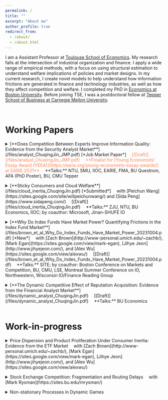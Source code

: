 ```yaml
---
permalink: /
title: ""
excerpt: "About me"
author_profile: true
redirect_from:
  - /about/
  - /about.html
---
```


I am a Assistant Professor at [Toulouse School of Economics](https://www.tse-fr.eu/). My research falls at the intersection of industrial organization and finance. I apply a wide range of empirical methods, with a focus on using structural estimation to understand welfare implications of policies and market designs. In my current research, I create novel models to help understand how information frictions are generated in finance and technology industries, as well as how they affect competition and welfare. I completed my PhD in [Economics at Boston University](https://www.bu.edu/econ/). Before joining TSE, I was a postdoctoral fellow at [Tepper School of Business at Carnegie Mellon University](https://www.cmu.edu/tepper/index.html).
<p></p>


<br>

# Working Papers

<details>
<summary markdown='span'>
[**Does Competition Between Experts Improve Information Quality: Evidence from the Security Analyst Market**](/files/analyst_ChuqingJin_JMP.pdf)  [*Job Market Paper*]           
<span style="color:coral">
&emsp;[[Draft]](/files/analyst_ChuqingJin_JMP.pdf)     
&emsp;**Finalist for [Young Economists' Essay Award (YEEA)](https://earie.org/young-economists-essay-awards/) at EARIE 2021**
</span>    
&emsp;**Talks:** NTU, SMU, IIOC, EARIE, FMA, BU Questrom, AFA (PhD Poster), BU, CMU Tepper         
</summary>

* *Financial analysts are rewarded for being* ***the most accurate****. This leads them to distort their forecasts to differentiate themselves from their peers, but also disciplines their optimism bias. In the current market, the disciplinary effect dominates while both effects are present, so it is optimal to have moderate competition between analysts to both improve aggregate information and contain the distortion.*

<img src="/images/distortion.png" class = "center" width="600" />

<img src="/images/discipline.png" class = "center" width="600" />

</details>

<p></p>

<details>
<summary markdown='span'>
[**Sticky Consumers and Cloud Welfare**](/files/cloud_inertia_ChuqingJin.pdf)   [*Submitted*]         
&emsp;with [Peichun Wang](https://sites.google.com/site/willpeichunwang/) and [Sida Peng](https://www.sidapeng.com/)      
&emsp;[[Draft]](/files/cloud_inertia_ChuqingJin.pdf)     
&emsp;**Talks:** ZJU, NTU, BU Economics, IIOC; by coauthor: Microsoft, Jinan-SHUFE IO            
</summary>      

* *Cloud computing creates big welfare benefits, particularly for smaller firms, but we find that cloud customers are sticky to old cloud products, thus undermining cloud's benefits. Cloud migration services and introductory discounts, which incentivize firms to try new products, can improve both consumer welfare and provider revenue.*

<img src="/images/rd_cloud_inertia.png" class = "center" width = "600" />

</details>
<p></p>

<details>
<summary markdown='span'>
[**Why Do Index Funds Have Market Power? Quantifying Frictions in the Index Fund Market**](/files/brown_et_al_Why_Do_Index_Funds_Have_Market_Power_20231004.pdf)    [*New*]       
&emsp;with [Zach Brown](http://www-personal.umich.edu/~zachb/), [Mark Egan](https://sites.google.com/view/mark-egan), [Jihye Jeon](http://www.jihyejeon.com/), and [Alex Wu](https://sites.google.com/view/alexwu/)     
&emsp;[[Draft]](/files/brown_et_al_Why_Do_Index_Funds_Have_Market_Power_20231004.pdf)     
&emsp;**Talks:** SITE; by coauthor: Boston Conference on Markets and Competition, BU, CMU, LSE, Montreal Summer Conference on IO, Northwestern, Wisconsin IO/Finance Reading Group       
</summary>

* *We develop a novel quantitative dynamic model of demand for and supply of index funds to decompose the impact of ***inertia***, ***search frictions***, and ***preference heterogeneity***. We find that the average expense ratio paid by retail investors are roughly 45% higher due to search frictions and 40% due to inertia than the friction-less baseline. Removing inertia has a small impact when search frictions are high.*

<img src="/images/cf_cdf_no_inertia.png" class = "center" width = "600" />

<img src="/images/cf_cdf_no_search.png" class = "center" width = "600" />

</details>

<p></p>


<details>
<summary markdown='span'>
[**The Dynamic Competitive Effect of Reputation Acquisition: Evidence from the Financial Analyst Market**](/files/dynamic_analyst_ChuqingJin.pdf)          
&emsp;[[Draft]](/files/dynamic_analyst_ChuqingJin.pdf)    
&emsp;**Talks:** BU Economics
</summary>
</details>
<br>

# Work-in-progress

<details>
<summary markdown='span'>
Price Dispersion and Product Proliferation Under Consumer Inertia: Evidence from the ETF Market   
&emsp;with [Zach Brown](http://www-personal.umich.edu/~zachb/), [Mark Egan](https://sites.google.com/view/mark-egan), [Jihye Jeon](http://www.jihyejeon.com/), and [Alex Wu](https://sites.google.com/view/alexwu/)     
</summary>
</details>
<p></p>

<details>
<summary markdown='span'>
Stock Exchange Competition: Fragmentation and Routing Delays  
&emsp;with [Mark Rysman](https://sites.bu.edu/mrysman/)
</summary>
</details>
<p></p>

<details>
<summary markdown='span'>
Non-stationary Processes in Dynamic Games
</summary>
</details>
<br/>

